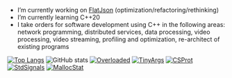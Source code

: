 - I’m currently working on [FlatJson](https://github.com/nixman/flatjson) (optimization/refactoring/rethinking)
- I’m currently learning C++20
- I take orders for software development using C++ in the following areas: network programming, distributed services, data processing, video processing, video streaming, profiling and optimization, re-architect of existing programs

[![Top Langs](https://github-readme-stats.vercel.app/api/top-langs/?username=nixman)](https://github.com/nixman/github-readme-stats)
![GitHub stats](https://github-readme-stats.vercel.app/api?username=nixman&show_icons=true&theme=transparent)
[![Overloaded](https://github-readme-stats.vercel.app/api/pin/?username=nixman&repo=overloaded)](https://github.com/nixman/overloaded)
[![TinyArgs](https://github-readme-stats.vercel.app/api/pin/?username=nixman&repo=tiny-args)](https://github.com/nixman/tiny-args)
[![CSProt](https://github-readme-stats.vercel.app/api/pin/?username=nixman&repo=csprot)](https://github.com/nixman/csprot)
[![StdSignals](https://github-readme-stats.vercel.app/api/pin/?username=nixman&repo=std-signals)](https://github.com/nixman/std-signals)
[![MallocStat](https://github-readme-stats.vercel.app/api/pin/?username=nixman&repo=malloc-stat)](https://github.com/nixman/malloc-stat)
